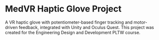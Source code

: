 # MedVR Haptic Glove Project
A VR haptic glove with potentiometer-based finger tracking and motor-driven feedback, integrated with Unity and Oculus Quest. This project was created for the Engineering Design and Development PLTW course.
